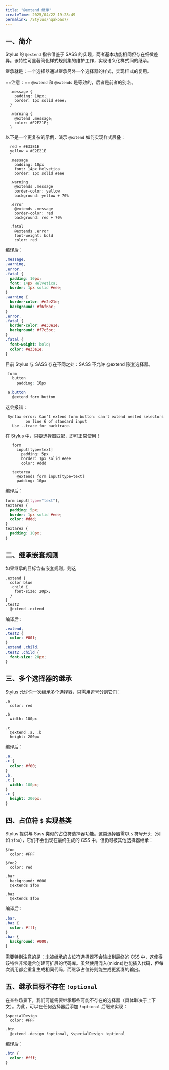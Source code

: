 ```yaml
---
title: "@extend 继承"
createTime: 2025/04/22 19:28:49
permalink: /Stylus/hqakbas7/
---
```


## 一、简介

Stylus 的 `@extend` 指令借鉴于 SASS 的实现，两者基本功能相同但存在细微差异。该特性可显著简化样式规则集的维护工作，实现语义化样式间的继承。

继承就是：一个选择器通过继承另外一个选择器的样式，实现样式的复用。

==注意：== `@extend` 和 `@extends` 是等效的，后者是前者的别名。

```styl
  .message {
    padding: 10px;
    border: 1px solid #eee;
  }

  .warning {
    @extend .message;
    color: #E2E21E;
  }
```

以下是一个更复杂的示例，演示 `@extend` 如何实现样式层叠：

```styl
  red = #E33E1E
  yellow = #E2E21E

  .message
    padding: 10px
    font: 14px Helvetica
    border: 1px solid #eee

  .warning
    @extends .message
    border-color: yellow
    background: yellow + 70%

  .error
    @extends .message
    border-color: red
    background: red + 70%

  .fatal
    @extends .error
    font-weight: bold
    color: red
```

编译后：

```css
.message,
.warning,
.error,
.fatal {
  padding: 10px;
  font: 14px Helvetica;
  border: 1px solid #eee;
}
.warning {
  border-color: #e2e21e;
  background: #f6f6bc;
}
.error,
.fatal {
  border-color: #e33e1e;
  background: #f7c5bc;
}
.fatal {
  font-weight: bold;
  color: #e33e1e;
}
```

目前 Stylus 与 SASS 存在不同之处：SASS 不允许 @extend 嵌套选择器。

```scss
 form
   button
     padding: 10px

 a.button
   @extend form button
```

这会报错：

```console
 Syntax error: Can't extend form button: can't extend nested selectors
         on line 6 of standard input
   Use --trace for backtrace.
```

在 Stylus 中，只要选择器匹配，即可正常使用！

```styl
   form
     input[type=text]
       padding: 5px
       border: 1px solid #eee
       color: #ddd

   textarea
     @extends form input[type=text]
     padding: 10px
```

编译后：

```css
form input[type="text"],
textarea {
  padding: 5px;
  border: 1px solid #eee;
  color: #ddd;
}
textarea {
  padding: 10px;
}
```

## 二、继承嵌套规则

如果继承的目标含有嵌套规则，则这

```styl
.extend {
  color blue
  .child {
    font-size: 20px;
  }
}
.test2
  @extend .extend
```

编译后：

```css
.extend,
.test2 {
  color: #00f;
}
.extend .child,
.test2 .child {
  font-size: 20px;
}
```

## 三、多个选择器的继承

Stylus 允许你一次继承多个选择器，只需用逗号分割它们：

```styl
.a
  color: red

.b
  width: 100px

.c
  @extend .a, .b
  height: 200px
```

编译后：

```css
.a,
.c {
  color: #f00;
}
.b,
.c {
  width: 100px;
}
.c {
  height: 200px;
}
```

## 四、占位符 `$` 实现基类

Stylus 提供与 Sass 类似的占位符选择器功能。这类选择器需以 `$` 符号开头（例如 `$foo`），它们不会出现在最终生成的 CSS 中，但仍可被其他选择器继承：

```styl
$foo
  color: #FFF

$foo2
  color: red

.bar
  background: #000
  @extends $foo

.baz
  @extends $foo
```

编译后：

```css
.bar,
.baz {
  color: #fff;
}
.bar {
  background: #000;
}
```

需要特别注意的是：未被继承的占位符选择器不会输出到最终的 CSS 中，这使得该特性非常适合创建可扩展的代码库。虽然使用混入(mixins)也能插入代码，但每次调用都会重复生成相同代码，而继承占位符则能生成更紧凑的输出。

## 五、继承目标不存在 `!optional`

在某些场景下，我们可能需要继承那些可能不存在的选择器（具体取决于上下文）。为此，可以在任何选择器后添加 `!optional` 后缀来实现：

```styl
$specialDesign
  color: #FFF

.btn
  @extend .design !optional, $specialDesign !optional
```

编译后：

```css
.btn {
  color: #fff;
}
```
